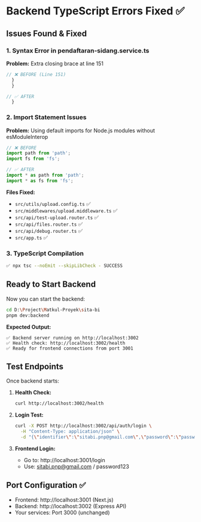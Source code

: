 # Backend TypeScript Errors Fixed ✅

## Issues Found & Fixed

### 1. **Syntax Error in pendaftaran-sidang.service.ts**
**Problem:** Extra closing brace at line 151
```typescript
// ❌ BEFORE (Line 151)
  }
  }

// ✅ AFTER
  }
```

### 2. **Import Statement Issues** 
**Problem:** Using default imports for Node.js modules without esModuleInterop
```typescript
// ❌ BEFORE
import path from 'path';
import fs from 'fs';

// ✅ AFTER  
import * as path from 'path';
import * as fs from 'fs';
```

**Files Fixed:**
- `src/utils/upload.config.ts` ✅
- `src/middlewares/upload.middleware.ts` ✅  
- `src/api/test-upload.router.ts` ✅
- `src/api/files.router.ts` ✅
- `src/api/debug.router.ts` ✅
- `src/app.ts` ✅

### 3. **TypeScript Compilation**
```bash
✅ npx tsc --noEmit --skipLibCheck - SUCCESS
```

## Ready to Start Backend

Now you can start the backend:

```bash
cd D:\Project\Matkul-Proyek\sita-bi
pnpm dev:backend
```

**Expected Output:**
```
✅ Backend server running on http://localhost:3002
✅ Health check: http://localhost:3002/health  
✅ Ready for frontend connections from port 3001
```

## Test Endpoints

Once backend starts:

1. **Health Check:**
   ```bash
   curl http://localhost:3002/health
   ```

2. **Login Test:**
   ```bash
   curl -X POST http://localhost:3002/api/auth/login \
     -H "Content-Type: application/json" \
     -d "{\"identifier\":\"sitabi.pnp@gmail.com\",\"password\":\"password123\"}"
   ```

3. **Frontend Login:**
   - Go to: http://localhost:3001/login
   - Use: sitabi.pnp@gmail.com / password123

## Port Configuration ✅
- Frontend: http://localhost:3001 (Next.js)
- Backend: http://localhost:3002 (Express API)  
- Your services: Port 3000 (unchanged)